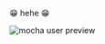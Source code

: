 😁 hehe 😁

![mocha user preview](https://github-readme-stats.vercel.app/api?username=LumosityTheLamp&show_icons=true&bg_color=1e1e2e&text_color=cdd6f4&icon_color=cba6f7&title_color=94e2d5)
